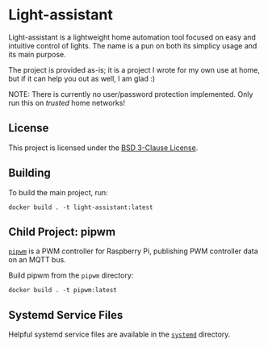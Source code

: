 # Light-assistant

Light-assistant is a lightweight home automation tool focused on easy and intuitive control of lights. The name is a pun on both its simplicy usage and its main purpose.

The project is provided as-is; it is a project I wrote for my own use at home, but if it can help you out as well, I am glad :)

NOTE: There is currently no user/password protection implemented. Only run this on *trusted* home networks!

## License

This project is licensed under the [BSD 3-Clause License](./LICENSE).

## Building

To build the main project, run:

```
docker build . -t light-assistant:latest
```

## Child Project: pipwm

[`pipwm`](./pipwm/README.md) is a PWM controller for Raspberry Pi, publishing PWM controller data on an MQTT bus.

Build pipwm from the `pipwm` directory:

```
docker build . -t pipwm:latest
```

## Systemd Service Files

Helpful systemd service files are available in the [`systemd`](./systemd/README.md) directory.

